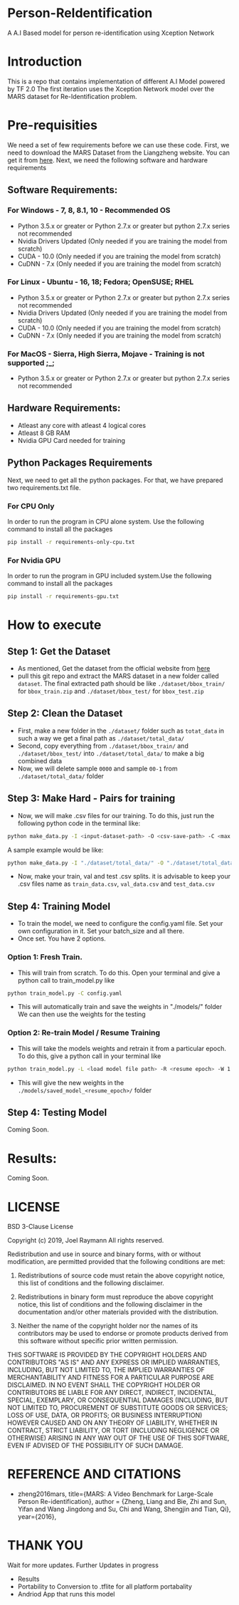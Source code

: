 # Person-ReIdentification
A A.I Based model for person re-identification using Xception Network

# Introduction
This is a repo that contains implementation of different A.I Model powered by TF 2.0
The first iteration uses the Xception Network model over the MARS dataset for Re-Identification
problem.

# Pre-requisities
We need a set of few requirements before we can use these code. First, we need to download
the MARS Dataset from the Liangzheng website. You can get it from [here](http://www.liangzheng.com.cn/Project/project_mars.html).
Next, we need the following software and hardware requirements
## Software Requirements:
### For Windows - 7, 8, 8.1, 10 - Recommended OS
 - Python 3.5.x or greater or Python 2.7.x or greater but python 2.7.x series not recommended
 - Nvidia Drivers Updated (Only needed if you are training the model from scratch)
 - CUDA - 10.0 (Only needed if you are training the model from scratch)
 - CuDNN - 7.x (Only needed if you are training the model from scratch)

### For Linux - Ubuntu - 16, 18; Fedora; OpenSUSE; RHEL
 - Python 3.5.x or greater or Python 2.7.x or greater but python 2.7.x series not recommended
 - Nvidia Drivers Updated (Only needed if you are training the model from scratch)
 - CUDA - 10.0 (Only needed if you are training the model from scratch)
 - CuDNN - 7.x (Only needed if you are training the model from scratch)

### For MacOS - Sierra, High Sierra, Mojave - Training is not supported ;_;
 - Python 3.5.x or greater or Python 2.7.x or greater but python 2.7.x series not recommended

## Hardware Requirements:
 - Atleast any core with atleast 4 logical cores
 - Atleast 8 GB RAM 
 - Nvidia GPU Card needed for training

## Python Packages Requirements
Next, we need to get all the python packages. For that, we have prepared two requirements.txt file.
### For CPU Only
In order to run the program in CPU alone system. Use the following command to 
install all the packages
```bash
pip install -r requirements-only-cpu.txt
```
### For Nvidia GPU
In order to run the program in GPU included system.Use the following command to 
install all the packages
```bash
pip install -r requirements-gpu.txt
```

# How to execute
## Step 1: Get the Dataset
 - As mentioned, Get the dataset from the official website from [here](http://www.liangzheng.com.cn/Project/project_mars.html)
 - pull this git repo and extract the MARS dataset in a new folder called
 `dataset`. The final extracted path should be like `./dataset/bbox_train/`  for `bbox_train.zip` and `./dataset/bbox_test/` for `bbox_test.zip`

## Step 2: Clean the Dataset
- First, make a new folder in the `./dataset/` folder such as `totat_data` in such a way we get a final path as `./dataset/total_data/`
- Second, copy everything from `./dataset/bbox_train/` and `./dataset/bbox_test/` into `./dataset/total_data/` to make a big combined
data
- Now, we will delete sample `0000` and sample `00-1` from `./dataset/total_data/` folder

## Step 3: Make Hard - Pairs for training
- Now, we will make .csv files for our training. To do this, just run the following python code in the terminal like:
```bash
python make_data.py -I <input-dataset-path> -O <csv-save-path> -C <max count of dataset to generate> -S <checkpoint saves if needed>
```
A sample example would be like: 
```bash
python make_data.py -I "./dataset/total_data/" -O "./dataset/total_data.csv" -C 2000000 -S 100000
```
- Now, make your train, val and test .csv splits. it is advisable to keep your .csv files name as `train_data.csv`, `val_data.csv` and `test_data.csv`

## Step 4: Training Model
- To train the model, we need to configure the config.yaml file. 
Set your own configuration in it. Set your batch_size and all there.
- Once set. You have 2 options.
### Option 1: Fresh Train.
- This will train from scratch. To do this. Open your terminal and give
a python call to train_model.py like
```bash
python train_model.py -C config.yaml
```
- This will automatically train and save the weights in "./models/" folder
We can then use the weights for the testing
### Option 2: Re-train Model / Resume Training
- This will take the models weights and retrain it from a particular epoch.
To do this, give a python call in your terminal like
```bash
python train_model.py -L <load model file path> -R <resume epoch> -W 1 -C <config yaml file path>
```
- This will give the new weights in the ```./models/saved_model_<resume_epoch>/``` folder

## Step 4: Testing Model
Coming Soon.

# Results:
Coming Soon.

# LICENSE
BSD 3-Clause License

Copyright (c) 2019, Joel Raymann
All rights reserved.

Redistribution and use in source and binary forms, with or without
modification, are permitted provided that the following conditions are met:

1. Redistributions of source code must retain the above copyright notice, this
   list of conditions and the following disclaimer.

2. Redistributions in binary form must reproduce the above copyright notice,
   this list of conditions and the following disclaimer in the documentation
   and/or other materials provided with the distribution.

3. Neither the name of the copyright holder nor the names of its
   contributors may be used to endorse or promote products derived from
   this software without specific prior written permission.

THIS SOFTWARE IS PROVIDED BY THE COPYRIGHT HOLDERS AND CONTRIBUTORS "AS IS"
AND ANY EXPRESS OR IMPLIED WARRANTIES, INCLUDING, BUT NOT LIMITED TO, THE
IMPLIED WARRANTIES OF MERCHANTABILITY AND FITNESS FOR A PARTICULAR PURPOSE ARE
DISCLAIMED. IN NO EVENT SHALL THE COPYRIGHT HOLDER OR CONTRIBUTORS BE LIABLE
FOR ANY DIRECT, INDIRECT, INCIDENTAL, SPECIAL, EXEMPLARY, OR CONSEQUENTIAL
DAMAGES (INCLUDING, BUT NOT LIMITED TO, PROCUREMENT OF SUBSTITUTE GOODS OR
SERVICES; LOSS OF USE, DATA, OR PROFITS; OR BUSINESS INTERRUPTION) HOWEVER
CAUSED AND ON ANY THEORY OF LIABILITY, WHETHER IN CONTRACT, STRICT LIABILITY,
OR TORT (INCLUDING NEGLIGENCE OR OTHERWISE) ARISING IN ANY WAY OUT OF THE USE
OF THIS SOFTWARE, EVEN IF ADVISED OF THE POSSIBILITY OF SUCH DAMAGE.

# REFERENCE AND CITATIONS
 - zheng2016mars, title={MARS: A Video Benchmark for Large-Scale Person Re-identification}, author = {Zheng, Liang and Bie, Zhi and Sun, Yifan and Wang Jingdong and Su, Chi and Wang, Shengjin and Tian, Qi}, year={2016},

# THANK YOU
Wait for more updates. Further Updates in progress
 - Results
 - Portability to Conversion to .tflite for all platform portabality
 - Andriod App that runs this model
